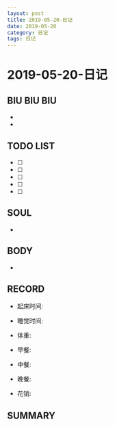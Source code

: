 ```yaml
---
layout: post
title: 2019-05-20-日记
date: 2019-05-20
category: 日记
tags: 日记
---
```

# 2019-05-20-日记
## BIU BIU BIU
- 
- 
 
## TODO LIST
- [ ] 
- [ ] 
- [ ] 
- [ ] 
- [ ] 
 
## SOUL
- 
 
## BODY
- 
 
## RECORD
- 起床时间:  
- 睡觉时间:  
 
- 体重:  
 
- 早餐:  
- 中餐:  
- 晚餐:  
 
- 花销:  
 
## SUMMARY
 
 
